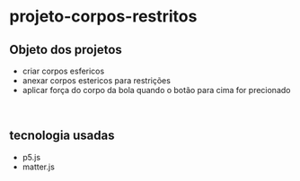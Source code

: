 # projeto-corpos-restritos
## Objeto dos projetos
<ul>
  <li>criar corpos esfericos</li>
  <li>anexar corpos estericos para restrições</li>
  <li>aplicar força do corpo da bola quando o botão para cima for precionado</li>
</ul> <br>
<h2> tecnologia usadas</h2>
<ul>
  <li>p5.js</li>
  <li>matter.js</li>
</ul>
